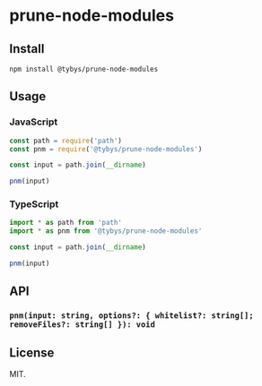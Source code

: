 # prune-node-modules

## Install

```
npm install @tybys/prune-node-modules
```

## Usage

### JavaScript

``` js
const path = require('path')
const pnm = require('@tybys/prune-node-modules')

const input = path.join(__dirname)

pnm(input)
```

### TypeScript

``` ts
import * as path from 'path'
import * as pnm from '@tybys/prune-node-modules'

const input = path.join(__dirname)

pnm(input)
```

## API

### `pnm(input: string, options?: { whitelist?: string[]; removeFiles?: string[] }): void`

## License

MIT.
